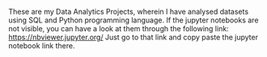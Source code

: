 These are my Data Analytics Projects, wherein I have analysed datasets using SQL and Python programming language. If the jupyter notebooks are not visible, you can have a look at them through the following link: https://nbviewer.jupyter.org/ 
Just go to that link and copy paste the jupyter notebook link there.
